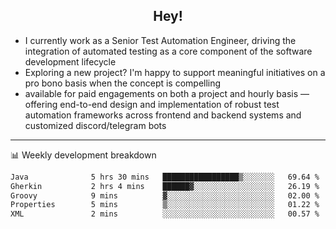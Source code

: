 <h2 align="center">Hey!</h2>

- I currently work as a Senior Test Automation Engineer, driving the integration of automated testing as a core component of the software development lifecycle
- Exploring a new project? I'm happy to support meaningful initiatives on a pro bono basis when the concept is compelling
-  available for paid engagements on both a project and hourly basis — offering end-to-end design and implementation of robust test automation frameworks across frontend and backend systems and customized discord/telegram bots
  
  -------
  
📊 Weekly development breakdown

<!--START_SECTION:waka-->

```txt
Java              5 hrs 30 mins   █████████████████▒░░░░░░░   69.64 %
Gherkin           2 hrs 4 mins    ██████▓░░░░░░░░░░░░░░░░░░   26.19 %
Groovy            9 mins          ▓░░░░░░░░░░░░░░░░░░░░░░░░   02.00 %
Properties        5 mins          ▒░░░░░░░░░░░░░░░░░░░░░░░░   01.22 %
XML               2 mins          ░░░░░░░░░░░░░░░░░░░░░░░░░   00.57 %
```

<!--END_SECTION:waka-->
